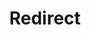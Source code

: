 ﻿---
layout: src/layouts/Redirect.astro
title: Redirect
redirect: /docs/security/built-in-worker
pubDate:  2023-01-01
navSearch: false
navSitemap: false
navMenu: false
---
